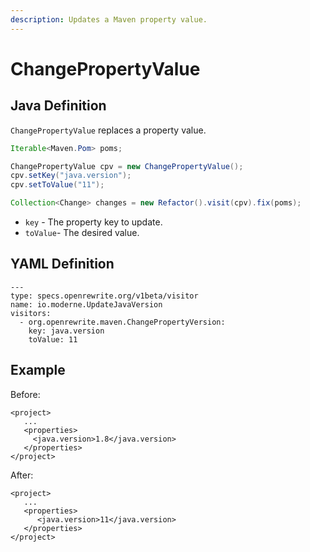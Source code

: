 ```yaml
---
description: Updates a Maven property value.
---
```


# ChangePropertyValue

## Java Definition

`ChangePropertyValue` replaces a property value.

```java
Iterable<Maven.Pom> poms;

ChangePropertyValue cpv = new ChangePropertyValue();
cpv.setKey("java.version");
cpv.setToValue("11");

Collection<Change> changes = new Refactor().visit(cpv).fix(poms);
```

* `key` - The property key to update.
* `toValue`- The desired value. 

## YAML Definition

```text
---
type: specs.openrewrite.org/v1beta/visitor
name: io.moderne.UpdateJavaVersion
visitors:
  - org.openrewrite.maven.ChangePropertyVersion:
    key: java.version
    toValue: 11
```

## Example

Before:

```markup
<project>
   ...
   <properties>
     <java.version>1.8</java.version>
   </properties>
</project>
```

After:

```markup
<project>
   ...
   <properties>
      <java.version>11</java.version>
   </properties>
</project>
```

